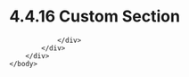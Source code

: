 <html dir="LTR" xmlns:mshelp="http://msdn.microsoft.com/mshelp" xmlns:ddue="http://ddue.schemas.microsoft.com/authoring/2003/5" xmlns:xlink="http://www.w3.org/1999/xlink" xmlns:tool="http://www.microsoft.com/tooltip">
    <head>
        <meta http-equiv="Content-Type" content="text/html; CHARSET=utf-8"></meta>
        <meta name="save" content="history"></meta>
        <title>4.4.16 Custom Section</title>
        <xml>
            <mshelp:toctitle title="4.4.16 Custom Section"></mshelp:toctitle>
            <mshelp:rltitle title="[MS-CANARYBLOCK]: Custom Section"></mshelp:rltitle>
            <mshelp:keyword index="A" term="a35f4776-b740-4a5d-b3f9-3309c95628b8"></mshelp:keyword>
            <mshelp:attr name="DCSext.ContentType" value="open specification"></mshelp:attr>
            <mshelp:attr name="AssetID" value="a35f4776-b740-4a5d-b3f9-3309c95628b8"></mshelp:attr>
            <mshelp:attr name="TopicType" value="kbRef"></mshelp:attr>
            <mshelp:attr name="DCSext.Title" value="[MS-CANARYBLOCK]: Custom Section" />
        </xml>
    </head>
    <body>
        <div id="header">
            <h1 class="heading">4.4.16 Custom Section</h1>
        </div>
        <div id="mainSection">
            <div id="mainBody">
                <div id="allHistory" class="saveHistory"></div>
                <div id="sectionSection0" class="section" name="collapseableSection">
                    


                </div>
            </div>
        </div>
    </body>
</html>